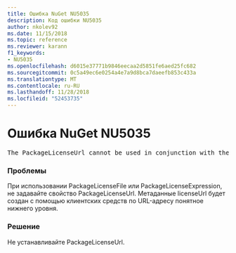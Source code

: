 ```yaml
---
title: Ошибка NuGet NU5035
description: Код ошибки NU5035
author: nkolev92
ms.date: 11/15/2018
ms.topic: reference
ms.reviewer: karann
f1_keywords:
- NU5035
ms.openlocfilehash: d6015e37771b9846eecaa2d5851fe6aed25fc682
ms.sourcegitcommit: 0c5a49ec6e0254a4e7a9d8bca7daeefb853c433a
ms.translationtype: MT
ms.contentlocale: ru-RU
ms.lasthandoff: 11/28/2018
ms.locfileid: "52453735"
---
```

# <a name="nuget-error-nu5035"></a>Ошибка NuGet NU5035
<pre>The PackageLicenseUrl cannot be used in conjunction with the PackageLicenseFile and PackageLicenseExpression.</pre>

### <a name="issue"></a>Проблемы

При использовании PackageLicenseFile или PackageLicenseExpression, не задавайте свойство PackageLicenseUrl. Метаданные licenseUrl будет создан с помощью клиентских средств по URL-адресу понятное нижнего уровня.

### <a name="solution"></a>Решение

Не устанавливайте PackageLicenseUrl.